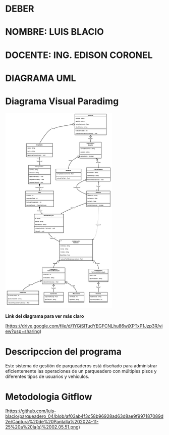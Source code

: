 # DEBER

# NOMBRE: LUIS BLACIO

# DOCENTE: ING. EDISON CORONEL


# DIAGRAMA UML

# Diagrama Visual Paradimg 

![](https://github.com/luis-blacio/parqueadero_04/blob/3ea888c4cc67da61ca5e46d4738c1f0806deb3d0/Captura%20de%20Pantalla%202024-11-24%20a%20la(s)%2021.11.40.png)


**Link del diagrama para ver más claro**

[https://drive.google.com/file/d/1YGiSlTudYEGFCNLhu86wjXPTxP1Jzp3R/view?usp=sharing)

# Descripccion del programa
Este sistema de gestión de parqueaderos está diseñado para administrar eficientemente las operaciones de un parqueadero con múltiples pisos y diferentes tipos de usuarios y vehículos.

# Metodologia Gitflow

[https://github.com/luis-blacio/parqueadero_04/blob/af03ab4f3c58b96928ad63d8ae9f997187089d2e/Captura%20de%20Pantalla%202024-11-25%20a%20la(s)%2002.05.51.png)
